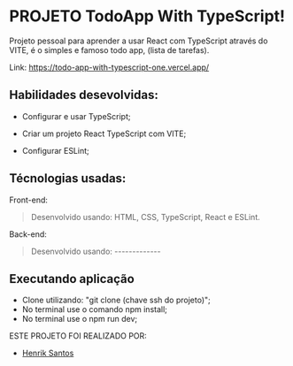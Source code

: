 # PROJETO TodoApp With TypeScript!
Projeto pessoal para aprender a usar React com TypeScript através do VITE, é o simples e famoso todo app, (lista de tarefas).

Link: https://todo-app-with-typescript-one.vercel.app/

## Habilidades desevolvidas:

- Configurar e usar TypeScript;

- Criar um projeto React TypeScript com VITE;

- Configurar ESLint;

## Técnologias usadas:

Front-end:
> Desenvolvido usando: HTML, CSS, TypeScript, React e ESLint.

Back-end:
> Desenvolvido usando: -------------

## Executando aplicação
- Clone utilizando: "git clone (chave ssh do projeto)";
- No terminal use o comando npm install;
- No terminal use o npm run dev;

ESTE PROJETO FOI REALIZADO POR:
- [Henrik Santos](https://www.linkedin.com/in/henrik-santos-dev/)
